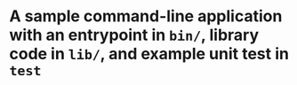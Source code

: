 # A sample command-line application with an entrypoint in `bin/`, library code in `lib/`, and example unit test in `test`
